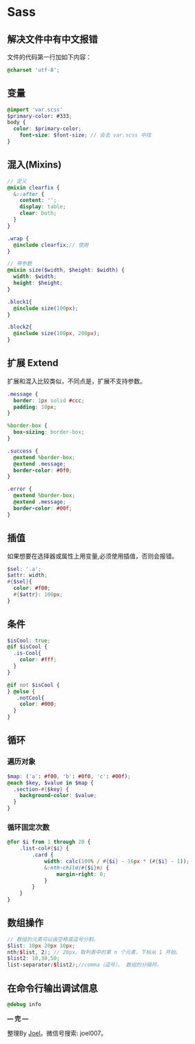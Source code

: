 # Sass

## 解决文件中有中文报错

文件的代码第一行加如下内容：

```scss
@charset 'utf-8';
```

## 变量

```scss
@import 'var.scss'
$primary-color: #333;
body {
  color: $primary-color;
	font-size: $font-size; // 会去 var.scss 中找
}
```

## 混入(Mixins)

```scss
// 定义
@mixin clearfix {
  &::after {
    content: '';
    display: table;
    clear: both;
  }
}

.wrap {
  @include clearfix;// 使用
}

// 带参数
@mixin size($width, $height: $width) {
  width: $width;
  height: $height;
}

.block1{
  @include size(100px);
}

.block2{
  @include size(100px, 200px);
}
```

## 扩展 Extend

扩展和混入比较类似，不同点是，扩展不支持参数。

```scss
.message {
  border: 1px solid #ccc;
  padding: 10px;
}

%border-box {
  box-sizing: border-box;
}

.success {
  @extend %border-box;
  @extend .message;
  border-color: #0f0;
}

.error {
  @extend %border-box;
  @extend .message;
  border-color: #00f;
}
```

## 插值

如果想要在选择器或属性上用变量,必须使用插值，否则会报错。

```scss
$sel: '.a';
$attr: width;
#{$sel}{
  color: #f00;
  #{$attr}: 100px;
}
```

## 条件

```scss
$isCool: true;
@if $isCool {
  .is-Cool{
    color: #fff;
  }
}

@if not $isCool {
} @else {
   .notCool{
    color: #000;
  }
}
```

## 循环
### 遍历对象
```scss
$map: ('a': #f00, 'b': #0f0, 'c': #00f);
@each $key, $value in $map {
  .section-#{$key} {
    background-color: $value;
  }
}
```

### 循环固定次数
```scss
@for $i from 1 through 20 {
    .list-col#{$i} {
        .card {
            width: calc(100% / #{$i} - 16px * (#{$i} - 1));
            &:nth-child(#{$i}n) {
                margin-right: 0;
            }
        }
    }
}
```

## 数组操作

```scss
// 数组的元素可以由空格或逗号分割。
$list: 10px 20px 10px;
nth($list, 2); // 20px。取列表中的第 n 个元素，下标从 1 开始。
$list2: 10,30,50;
list-separator($list2);//comma（逗号）。 数组的分隔符。
```

## **在命令行输出调试信息**

```scss
@debug info
```

**— 完 —**

整理By [Joel](https://github.com/iamjoel)。微信号搜索: joel007。